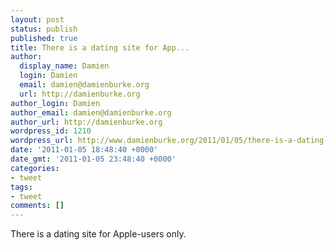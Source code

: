```yaml
---
layout: post
status: publish
published: true
title: There is a dating site for App...
author:
  display_name: Damien
  login: Damien
  email: damien@damienburke.org
  url: http://damienburke.org
author_login: Damien
author_email: damien@damienburke.org
author_url: http://damienburke.org
wordpress_id: 1210
wordpress_url: http://www.damienburke.org/2011/01/05/there-is-a-dating-site-for-app/
date: '2011-01-05 18:48:40 +0000'
date_gmt: '2011-01-05 23:48:40 +0000'
categories:
- tweet
tags:
- tweet
comments: []
---
```

<p>There is a dating site for Apple-users only.</p>

